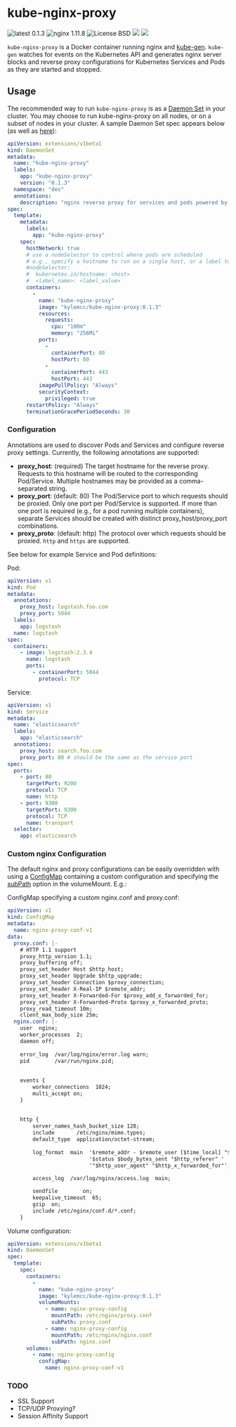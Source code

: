 # kube-nginx-proxy
![latest 0.1.3](https://img.shields.io/badge/latest-0.1.3-green.svg?style=flat)
![nginx 1.11.8](https://img.shields.io/badge/nginx-1.11.8-brightgreen.svg?style=flat)
![License BSD](https://img.shields.io/badge/license-BSD-red.svg?style=flat)
[![](https://img.shields.io/docker/stars/kylemcc/kube-nginx-proxy.svg?style=flat)](https://hub.docker.com/r/kylemcc/kube-nginx-proxy 'DockerHub')
[![](https://img.shields.io/docker/pulls/kylemcc/kube-nginx-proxy.svg?style=flat)](https://hub.docker.com/r/kylemcc/kube-nginx-proxy 'DockerHub')

`kube-nginx-proxy` is a Docker container running nginx and [kube-gen][1]. `kube-gen` watches for events on the Kubernetes API and generates nginx server blocks and reverse proxy configurations for Kubernetes Services and Pods as they are started and stopped.

## Usage

The recommended way to run `kube-nginx-proxy` is as a [Daemon Set][2] in your cluster. You may choose to run kube-nginx-proxy on all nodes, or on a subset of nodes in your cluster. A sample Daemon Set spec appears below (as well as [here][3]):

```yaml
apiVersion: extensions/v1beta1
kind: DaemonSet
metadata:
  name: "kube-nginx-proxy"
  labels:
    app: "kube-nginx-proxy"
    version: "0.1.3"
  namespace: "dev"
  annotations:
    description: "nginx reverse proxy for services and pods powered by annotations"
spec:
  template:
    metadata:
      labels:
        app: "kube-nginx-proxy"
    spec:
      hostNetwork: true
      # use a nodeSelector to control where pods are scheduled
      # e.g., specify a hostname to run on a single host, or a label to run on a specific group of hosts
      #nodeSelector:
      #  kubernetes.io/hostname: <host>
      #  <label_name>: <label_value>
      containers:
        -
          name: "kube-nginx-proxy"
          image: "kylemcc/kube-nginx-proxy:0.1.3"
          resources:
            requests:
              cpu: "100m"
              memory: "256Mi"
          ports:
            -
              containerPort: 80
              hostPort: 80
            -
              containerPort: 443
              hostPort: 443
          imagePullPolicy: "Always"
          securityContext:
            privileged: true
      restartPolicy: "Always"
      terminationGracePeriodSeconds: 30
```

### Configuration

Annotations are used to discover Pods and Services and configure reverse proxy settings. Currently, the following annotations are supported:

- **proxy_host**: (required) The target hostname for the reverse proxy. Requests to this hostname will be routed to the corresponding Pod/Service. Multiple hostnames may be provided as a comma-separated string.
- **proxy_port**: (default: 80) The Pod/Service port to which requests should be proxied. Only one port per Pod/Service is supported. If more than one port is required (e.g., for a pod running multiple containers), separate Services should be created with distinct proxy_host/proxy_port combinations.
- **proxy_proto**: (default: http) The protocol over which requests should be proxied. `http` and `https` are supported.


See below for example Service and Pod definitions:

Pod:

```yaml
apiVersion: v1
kind: Pod
metadata:
  annotations:
    proxy_host: logstash.foo.com
    proxy_port: 5044
  labels:
    app: logstash
  name: logstash
spec:
  containers:
    - image: logstash:2.3.4
      name: logstash
      ports:
        - containerPort: 5044
          protocol: TCP
```

Service:

```yaml
apiVersion: v1
kind: Service
metadata:
  name: "elasticsearch"
  labels:
    app: "elasticsearch"
  annotations:
    proxy_host: search.foo.com
    proxy_port: 80 # should be the same as the service port
spec:
  ports:
    - port: 80
      targetPort: 9200
      protocol: TCP
      name: http
    - port: 9300
      targetPort: 9300
      protocol: TCP
      name: transport
  selector:
    app: elasticsearch
```

### Custom nginx Configuration

The default nginx and proxy configurations can be easily overridden with using a [ConfigMap][4] containing
a custom configuration and specifying the [subPath][5] option in the volumeMount.  E.g.:

ConfigMap specifying a custom nginx.conf and proxy.conf:

```yaml
apiVersion: v1
kind: ConfigMap
metadata:
  name: nginx-proxy-conf-v1
data:
  proxy.conf: |-
    # HTTP 1.1 support
    proxy_http_version 1.1;
    proxy_buffering off;
    proxy_set_header Host $http_host;
    proxy_set_header Upgrade $http_upgrade;
    proxy_set_header Connection $proxy_connection;
    proxy_set_header X-Real-IP $remote_addr;
    proxy_set_header X-Forwarded-For $proxy_add_x_forwarded_for;
    proxy_set_header X-Forwarded-Proto $proxy_x_forwarded_proto;
    proxy_read_timeout 10m;
    client_max_body_size 25m;
  nginx.conf: |-
    user  nginx;
    worker_processes  2;
    daemon off;
    
    error_log  /var/log/nginx/error.log warn;
    pid        /var/run/nginx.pid;
    
    
    events {
        worker_connections  1024;
        multi_accept on;
    }
    
    
    http {
        server_names_hash_bucket_size 128;
        include       /etc/nginx/mime.types;
        default_type  application/octet-stream;
    
        log_format  main  '$remote_addr - $remote_user [$time_local] "$request" '
                          '$status $body_bytes_sent "$http_referer" '
                          '"$http_user_agent" "$http_x_forwarded_for"';
    
        access_log  /var/log/nginx/access.log  main;

        sendfile        on;
        keepalive_timeout  65;
        gzip  on;
        include /etc/nginx/conf.d/*.conf;
    }
```

Volume configuration:

```yaml
apiVersion: extensions/v1beta1
kind: DaemonSet
spec:
  template:
    spec:
      containers:
        -
          name: "kube-nginx-proxy"
          image: "kylemcc/kube-nginx-proxy:0.1.3"
          volumeMounts:
            - name: nginx-proxy-config
              mountPath: /etc/nginx/proxy.conf
              subPath: proxy.conf
            - name: nginx-proxy-config
              mountPath: /etc/nginx/nginx.conf
              subPath: nginx.conf
      volumes:
        - name: nginx-proxy-config
          configMap:
            name: nginx-proxy-conf-v1
```

### TODO

- SSL Support
- TCP/UDP Proxying?
- Session Affinity Support

[1]: https://github.com/kylemcc/kube-gen
[2]: http://kubernetes.io/docs/admin/daemons/
[3]: https://github.com/kylemcc/kube-nginx-proxy/blob/master/kube-nginx-proxy-daemonset.yaml
[4]: http://kubernetes.io/docs/user-guide/configmap/
[5]: http://kubernetes.io/docs/user-guide/volumes/#using-subpath
